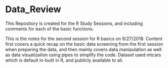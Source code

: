 
# Data_Review
This Repository is created for the R Study Sessions, and including comments for each of the basic functions.

This is the notes for the second session for R basics on 9/27/2018. 
Content first covers a quick recap on the basic data screening from the first session when preparing the data, and then mainly covers data manipulation as well as data visualization using pipes to simplify the code.
Dataset used mtcars which is default in-built in R, and publicly available to all.

